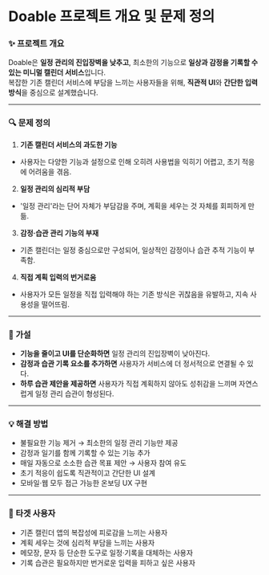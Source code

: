 # Doable 프로젝트 개요 및 문제 정의

### ✨ 프로젝트 개요
Doable은 **일정 관리의 진입장벽을 낮추고**, 최소한의 기능으로 **일상과 감정을 기록할 수 있는 미니멀 캘린더 서비스**입니다.  
복잡한 기존 캘린더 서비스에 부담을 느끼는 사용자들을 위해, **직관적 UI**와 **간단한 입력 방식**을 중심으로 설계했습니다.


---

### 🔍 문제 정의

1. **기존 캘린더 서비스의 과도한 기능**
- 사용자는 다양한 기능과 설정으로 인해 오히려 사용법을 익히기 어렵고, 초기 적응에 어려움을 겪음.
2. **일정 관리의 심리적 부담**
- '일정 관리'라는 단어 자체가 부담감을 주며, 계획을 세우는 것 자체를 회피하게 만듦.
3. **감정·습관 관리 기능의 부재**
- 기존 캘린더는 일정 중심으로만 구성되어, 일상적인 감정이나 습관 추적 기능이 부족함.
4. **직접 계획 입력의 번거로움**
- 사용자가 모든 일정을 직접 입력해야 하는 기존 방식은 귀찮음을 유발하고, 지속 사용성을 떨어뜨림.

---

### 📝 가설

- **기능을 줄이고 UI를 단순화하면** 일정 관리의 진입장벽이 낮아진다.
- **감정과 습관 기록 요소를 추가하면** 사용자가 서비스에 더 정서적으로 연결될 수 있다.
- **하루 습관 제안을 제공하면** 사용자가 직접 계획하지 않아도 성취감을 느끼며 자연스럽게 일정 관리 습관이 형성된다.

---

### 💡 해결 방법

- 불필요한 기능 제거 → 최소한의 일정 관리 기능만 제공
- 감정과 일기를 함께 기록할 수 있는 기능 추가
- 매일 자동으로 소소한 습관 목표 제안 → 사용자 참여 유도
- 초기 적응이 쉽도록 직관적이고 간단한 UI 설계
- 모바일·웹 모두 접근 가능한 온보딩 UX 구현

---

### 🎯 타겟 사용자

- 기존 캘린더 앱의 복잡성에 피로감을 느끼는 사용자
- 계획 세우는 것에 심리적 부담을 느끼는 사용자
- 메모장, 문자 등 단순한 도구로 일정·기록을 대체하는 사용자
- 기록 습관은 필요하지만 번거로운 입력을 피하고 싶은 사용자


